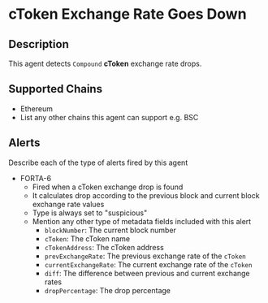 # cToken Exchange Rate Goes Down

## Description

This agent detects `Compound` **cToken** exchange rate drops.

## Supported Chains

- Ethereum
- List any other chains this agent can support e.g. BSC

## Alerts

Describe each of the type of alerts fired by this agent

- FORTA-6
  - Fired when a cToken exchange drop is found
  - It calculates drop according to the previous block and current block exchange rate values
  - Type is always set to "suspicious"
  - Mention any other type of metadata fields included with this alert
    - `blockNumber`: The current block number
    - `cToken`: The cToken name
    - `cTokenAddress`: The cToken address
    - `prevExchangeRate`: The previous exchange rate of the `cToken`
    - `currentExchangeRate`: The current exchange rate of the `cToken`
    - `diff`: The difference between previous and current exchange rates
    - `dropPercentage`: The drop percentage
